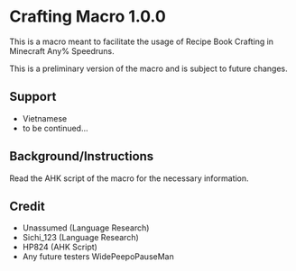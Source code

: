 # Crafting Macro 1.0.0

This is a macro meant to facilitate the usage of Recipe Book Crafting in Minecraft Any% Speedruns.

This is a preliminary version of the macro and is subject to future changes. 

## Support

- Vietnamese
- to be continued...

## Background/Instructions

Read the AHK script of the macro for the necessary information.

## Credit

- Unassumed (Language Research)
- Sichi_123 (Language Research)
- HP824 (AHK Script)
- Any future testers WidePeepoPauseMan